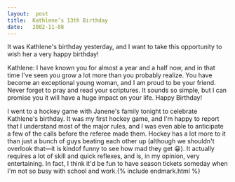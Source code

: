 ```yaml
---
layout:  post
title:  Kathlene’s 13th Birthday
date:   2002-11-08
---
```


It was Kathlene's birthday yesterday, and I want to take this opportunity to wish her a very happy birthday!

Kathlene: I have known you for almost a year and a half now, and in that time I've seen you grow a lot more than you probably realize. You have become an exceptional young woman, and I am proud to be your friend. Never forget to pray and read your scriptures. It sounds so simple, but I can promise you it will have a huge impact on your life. Happy Birthday!

I went to a hockey game with Janene's family tonight to celebrate Kathlene's birthday. It was my first hockey game, and I'm happy to report that I understand most of the major rules, and I was even able to anticipate a few of the calls before the referee made them. Hockey has a lot more to it than just a bunch of guys beating each other up (although we shouldn't overlook that—it is kindof funny to see how mad they get 😀). It actually requires a lot of skill and quick reflexes, and is, in my opinion, very entertaining. In fact, I think it'd be fun to have season tickets someday when I'm not so busy with school and work.{% include endmark.html %}